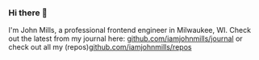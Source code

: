 ### Hi there 👋

I'm John Mills, a professional frontend engineer in Milwaukee, WI. Check out the latest from my journal here: [github.com/iamjohnmills/journal](https://github.com/iamjohnmills/journal) or check out all my (repos)[github.com/iamjohnmills/repos](https://github.com/iamjohnmills?tab=repositories&q=&type=source)
